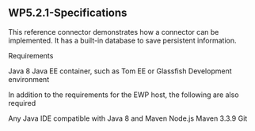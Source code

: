 ## WP5.2.1-Specifications

This reference connector demonstrates how a connector can be implemented. It has a built-in database to save persistent information.

Requirements

Java 8
Java EE container, such as Tom EE or Glassfish
Development environment

In addition to the requirements for the EWP host, the following are also required

Any Java IDE compatible with Java 8 and Maven
Node.js
Maven 3.3.9
Git

